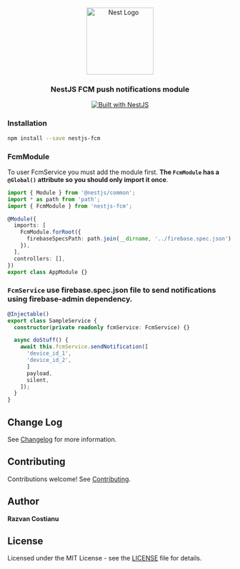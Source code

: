 <h1 align="center"></h1>

<div align="center">
  <a href="http://nestjs.com/" target="_blank">
    <img src="https://nestjs.com/img/logo_text.svg" width="150" alt="Nest Logo" />
  </a>
</div>

<h3 align="center">NestJS FCM push notifications module</h3>

<div align="center">
  <a href="https://nestjs.com" target="_blank">
    <img src="https://img.shields.io/badge/built%20with-NestJs-red.svg" alt="Built with NestJS">
  </a>
</div>

### Installation

```bash
npm install --save nestjs-fcm
```

### FcmModule

To user FcmService you must add the module first. **The `FcmModule` has a `@Global()` attribute so you should only import it once**.

```typescript
import { Module } from '@nestjs/common';
import * as path from 'path';
import { FcmModule } from 'nestjs-fcm';

@Module({
  imports: [
    FcmModule.forRoot({
      firebaseSpecsPath: path.join(__dirname, '../firebase.spec.json'),
    }),
  ],
  controllers: [],
})
export class AppModule {}
```

### `FcmService` use firebase.spec.json file to send notifications using firebase-admin dependency.

```typescript
@Injectable()
export class SampleService {
  constructor(private readonly fcmService: FcmService) {}

  async doStuff() {
    await this.fcmService.sendNotification([
      'device_id_1',
      'device_id_2',
      ]
      payload,
      silent,
    ]);
  }
}
```

## Change Log

See [Changelog](CHANGELOG.md) for more information.

## Contributing

Contributions welcome! See [Contributing](CONTRIBUTING.md).

## Author

**Razvan Costianu**

## License

Licensed under the MIT License - see the [LICENSE](LICENSE) file for details.
